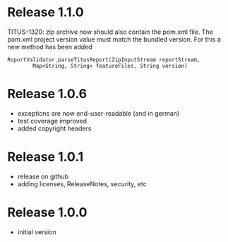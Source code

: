 # Release 1.1.0

TITUS-1320: zip archive now should also contain the pom.xml file.
The pom.xml project version value must match the bundled version.
For this a new method has been added 

``` [java]
RoportValidator.parseTitusReport(ZipInputStream reportStream, 
        Map<String, String> featureFiles, String version)
```

# Release 1.0.6

- exceptions are now end-user-readable (and in german)
- test coverage improved
- added copyright headers

# Release 1.0.1

- release on github
- adding licenses, ReleaseNotes, security, etc

# Release 1.0.0

- initial version
